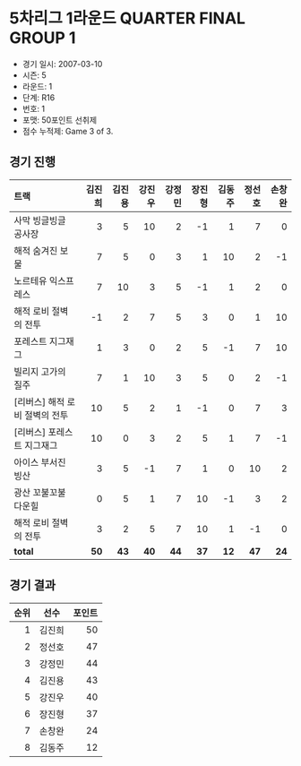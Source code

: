 # 5차리그 1라운드 QUARTER FINAL GROUP 1

- 경기 일시: 2007-03-10
- 시즌: 5
- 라운드: 1
- 단계: R16
- 번호: 1
- 포맷: 50포인트 선취제
- 점수 누적제: Game 3 of 3.





## 경기 진행

| 트랙 | 김진희 | 김진용 | 강진우 | 강정민 | 장진형 | 김동주 | 정선호 | 손창완 |
|:---|---:|---:|---:|---:|---:|---:|---:|---:|
| 사막 빙글빙글 공사장 | 3 | 5 | 10 | 2 | -1 | 1 | 7 | 0 |
| 해적 숨겨진 보물 | 7 | 5 | 0 | 3 | 1 | 10 | 2 | -1 |
| 노르테유 익스프레스 | 7 | 10 | 3 | 5 | -1 | 1 | 2 | 0 |
| 해적 로비 절벽의 전투 | -1 | 2 | 7 | 5 | 3 | 0 | 1 | 10 |
| 포레스트 지그재그 | 1 | 3 | 0 | 2 | 5 | -1 | 7 | 10 |
| 빌리지 고가의 질주 | 7 | 1 | 10 | 3 | 5 | 0 | 2 | -1 |
| [리버스] 해적 로비 절벽의 전투 | 10 | 5 | 2 | 1 | -1 | 0 | 7 | 3 |
| [리버스] 포레스트 지그재그 | 10 | 0 | 3 | 2 | 5 | 1 | 7 | -1 |
| 아이스 부서진 빙산 | 3 | 5 | -1 | 7 | 1 | 0 | 10 | 2 |
| 광산 꼬불꼬불 다운힐 | 0 | 5 | 1 | 7 | 10 | -1 | 3 | 2 |
| 해적 로비 절벽의 전투 | 3 | 2 | 5 | 7 | 10 | 1 | -1 | 0 |
| __total__ | __50__ | __43__ | __40__ | __44__ | __37__ | __12__ | __47__ | __24__ |




## 경기 결과

| 순위 | 선수 | 포인트 |
|---:|:---:|---:|
| 1 | 김진희 | 50 |
| 2 | 정선호 | 47 |
| 3 | 강정민 | 44 |
| 4 | 김진용 | 43 |
| 5 | 강진우 | 40 |
| 6 | 장진형 | 37 |
| 7 | 손창완 | 24 |
| 8 | 김동주 | 12 |

